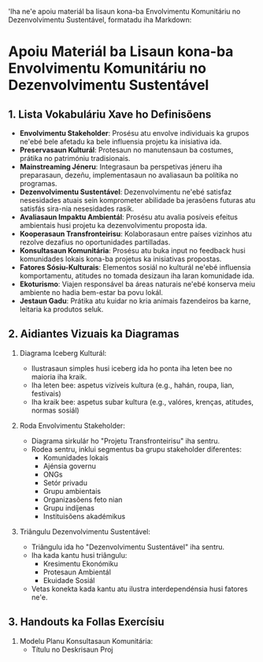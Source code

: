 'Iha ne'e apoiu materiál ba lisaun kona-ba Envolvimentu Komunitáriu no Dezenvolvimentu Sustentável, formatadu iha Markdown:

# Apoiu Materiál ba Lisaun kona-ba Envolvimentu Komunitáriu no Dezenvolvimentu Sustentável

## 1. Lista Vokabuláriu Xave ho Definisõens

- **Envolvimentu Stakeholder**: Prosésu atu envolve individuais ka grupos ne'ebé bele afetadu ka bele influensia projetu ka inisiativa ida.
- **Preservasaun Kulturál**: Protesaun no manutensaun ba costumes, prátika no patrimóniu tradisionais.
- **Mainstreaming Jéneru**: Integrasaun ba perspetivas jéneru iha preparasaun, dezeñu, implementasaun no avaliasaun ba polítika no programas.
- **Dezenvolvimentu Sustentável**: Dezenvolvimentu ne'ebé satisfaz nesesidades atuais sein komprometer abilidade ba jerasõens futuras atu satisfás sira-nia nesesidades rasik.
- **Avaliasaun Impaktu Ambientál**: Prosésu atu avalia posíveis efeitus ambientais husi projetu ka dezenvolvimentu proposta ida.
- **Kooperasaun Transfronteirisu**: Kolaborasaun entre países vizinhos atu rezolve dezafius no oportunidades partilladas.
- **Konsultasaun Komunitária**: Prosésu atu buka input no feedback husi komunidades lokais kona-ba projetus ka inisiativas propostas.
- **Fatores Sósiu-Kulturais**: Elementos sosiál no kulturál ne'ebé influensia komportamentu, atitudes no tomada desizaun iha laran komunidade ida.
- **Ekoturismo**: Viajen responsável ba áreas naturais ne'ebé konserva meiu ambiente no hadia bem-estar ba povu lokál.
- **Jestaun Gadu**: Prátika atu kuidar no kria animais fazendeiros ba karne, leitaria ka produtos seluk.

## 2. Aidiantes Vizuais ka Diagramas

1. Diagrama Iceberg Kulturál:
   - Ilustrasaun simples husi iceberg ida ho ponta iha leten bee no maioria iha kraik.
   - Iha leten bee: aspetus vizíveis kultura (e.g., hahán, roupa, lian, festivais)
   - Iha kraik bee: aspetus subar kultura (e.g., valóres, krenças, atitudes, normas sosiál)

2. Roda Envolvimentu Stakeholder:
   - Diagrama sirkulár ho "Projetu Transfronteirisu" iha sentru.
   - Rodea sentru, inklui segmentus ba grupu stakeholder diferentes:
     * Komunidades lokais
     * Ajénsia governu
     * ONGs
     * Setór privadu
     * Grupu ambientais
     * Organizasõens feto nian
     * Grupu indíjenas
     * Instituisõens akadémikus

3. Triângulu Dezenvolvimentu Sustentável:
   - Triângulu ida ho "Dezenvolvimentu Sustentável" iha sentru.
   - Iha kada kantu husi triângulu:
     * Kresimentu Ekonómiku
     * Protesaun Ambientál
     * Ekuidade Sosiál
   - Vetas konekta kada kantu atu ilustra interdependénsia husi fatores ne'e.

## 3. Handouts ka Follas Exercísiu

1. Modelu Planu Konsultasaun Komunitária:
   - Títulu no Deskrisaun Proj